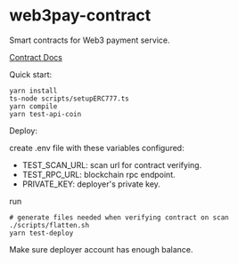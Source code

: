 # web3pay-contract
Smart contracts for Web3 payment service.

[Contract Docs](./docs/v2/v2.md)

Quick start:

```shell 
yarn install
ts-node scripts/setupERC777.ts
yarn compile
yarn test-api-coin
```

Deploy:

create .env file with these variables configured:
- TEST_SCAN_URL: scan url for contract verifying.
- TEST_RPC_URL: blockchain rpc endpoint.
- PRIVATE_KEY: deployer's private key.

run 
```shell
# generate files needed when verifying contract on scan
./scripts/flatten.sh  
yarn test-deploy
```

Make sure deployer account has enough balance.